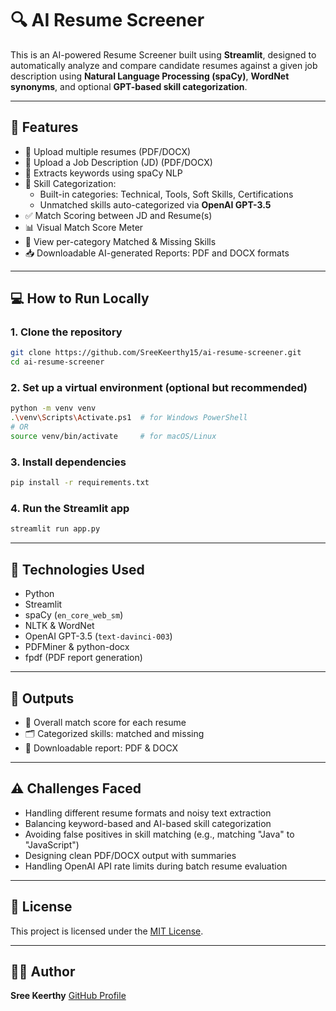 # 🔍 AI Resume Screener

This is an AI-powered Resume Screener built using **Streamlit**, designed to automatically analyze and compare candidate resumes against a given job description using **Natural Language Processing (spaCy)**, **WordNet synonyms**, and optional **GPT-based skill categorization**.

---

## 🚀 Features

- 📄 Upload multiple resumes (PDF/DOCX)  
- 📝 Upload a Job Description (JD) (PDF/DOCX)  
- 🧠 Extracts keywords using spaCy NLP  
- 🧩 Skill Categorization:  
  - Built-in categories: Technical, Tools, Soft Skills, Certifications  
  - Unmatched skills auto-categorized via **OpenAI GPT-3.5**  
- ✅ Match Scoring between JD and Resume(s)  
- 📊 Visual Match Score Meter  
- 📌 View per-category Matched & Missing Skills  
- 📥 Downloadable AI-generated Reports: PDF and DOCX formats  

---

## 💻 How to Run Locally

### 1. Clone the repository

```bash
git clone https://github.com/SreeKeerthy15/ai-resume-screener.git
cd ai-resume-screener
````

### 2. Set up a virtual environment (optional but recommended)

```bash
python -m venv venv
.\venv\Scripts\Activate.ps1  # for Windows PowerShell
# OR
source venv/bin/activate     # for macOS/Linux
```

### 3. Install dependencies

```bash
pip install -r requirements.txt
```

### 4. Run the Streamlit app

```bash
streamlit run app.py
```

---

## 🧠 Technologies Used

* Python
* Streamlit
* spaCy (`en_core_web_sm`)
* NLTK & WordNet
* OpenAI GPT-3.5 (`text-davinci-003`)
* PDFMiner & python-docx
* fpdf (PDF report generation)

---

## 📄 Outputs

* 🎯 Overall match score for each resume
* 🗂️ Categorized skills: matched and missing
* 📁 Downloadable report: PDF & DOCX

---

## ⚠️ Challenges Faced

* Handling different resume formats and noisy text extraction
* Balancing keyword-based and AI-based skill categorization
* Avoiding false positives in skill matching (e.g., matching "Java" to "JavaScript")
* Designing clean PDF/DOCX output with summaries
* Handling OpenAI API rate limits during batch resume evaluation

---

## 📜 License

This project is licensed under the [MIT License](LICENSE).

---

## 🙋‍♀️ Author

**Sree Keerthy**
[GitHub Profile](https://github.com/SreeKeerthy15)

````
